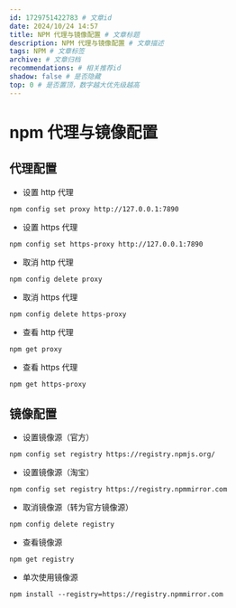 ```yaml
---
id: 1729751422783 # 文章id
date: 2024/10/24 14:57
title: NPM 代理与镜像配置 # 文章标题
description: NPM 代理与镜像配置 # 文章描述
tags: NPM # 文章标签
archive: # 文章归档
recommendations: # 相关推荐id
shadow: false # 是否隐藏
top: 0 # 是否置顶，数字越大优先级越高
---
```


# npm 代理与镜像配置

## 代理配置

- 设置 http 代理

```shell title="hidden"
npm config set proxy http://127.0.0.1:7890
```

- 设置 https 代理

```shell title="hidden"
npm config set https-proxy http://127.0.0.1:7890
```

- 取消 http 代理

```shell title="hidden"
npm config delete proxy
```

- 取消 https 代理

```shell title="hidden"
npm config delete https-proxy
```

- 查看 http 代理

```shell title="hidden"
npm get proxy
```

- 查看 https 代理

```shell title="hidden"
npm get https-proxy
```

## 镜像配置

- 设置镜像源（官方）

```shell title="hidden"
npm config set registry https://registry.npmjs.org/
```

- 设置镜像源（淘宝）

```shell title="hidden"
npm config set registry https://registry.npmmirror.com
```

- 取消镜像源（转为官方镜像源）

```shell title="hidden"
npm config delete registry
```

- 查看镜像源

```shell title="hidden"
npm get registry
```

- 单次使用镜像源

```shell title="hidden"
npm install --registry=https://registry.npmmirror.com
```

